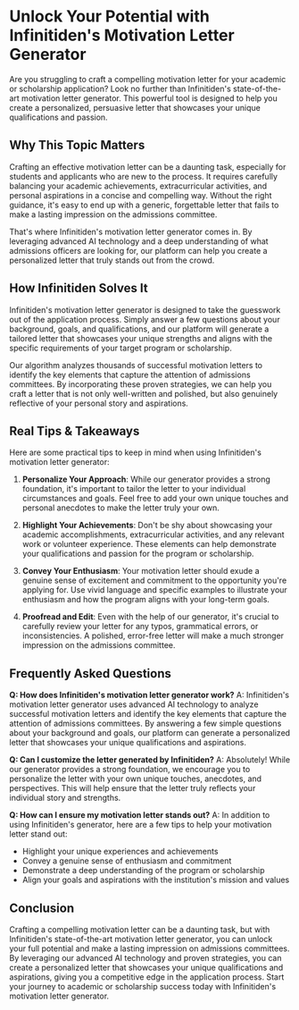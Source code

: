 # Unlock Your Potential with Infinitiden's Motivation Letter Generator

Are you struggling to craft a compelling motivation letter for your academic or scholarship application? Look no further than Infinitiden's state-of-the-art motivation letter generator. This powerful tool is designed to help you create a personalized, persuasive letter that showcases your unique qualifications and passion.

## Why This Topic Matters

Crafting an effective motivation letter can be a daunting task, especially for students and applicants who are new to the process. It requires carefully balancing your academic achievements, extracurricular activities, and personal aspirations in a concise and compelling way. Without the right guidance, it's easy to end up with a generic, forgettable letter that fails to make a lasting impression on the admissions committee.

That's where Infinitiden's motivation letter generator comes in. By leveraging advanced AI technology and a deep understanding of what admissions officers are looking for, our platform can help you create a personalized letter that truly stands out from the crowd.

## How Infinitiden Solves It

Infinitiden's motivation letter generator is designed to take the guesswork out of the application process. Simply answer a few questions about your background, goals, and qualifications, and our platform will generate a tailored letter that showcases your unique strengths and aligns with the specific requirements of your target program or scholarship.

Our algorithm analyzes thousands of successful motivation letters to identify the key elements that capture the attention of admissions committees. By incorporating these proven strategies, we can help you craft a letter that is not only well-written and polished, but also genuinely reflective of your personal story and aspirations.

## Real Tips & Takeaways

Here are some practical tips to keep in mind when using Infinitiden's motivation letter generator:

1. **Personalize Your Approach**: While our generator provides a strong foundation, it's important to tailor the letter to your individual circumstances and goals. Feel free to add your own unique touches and personal anecdotes to make the letter truly your own.

2. **Highlight Your Achievements**: Don't be shy about showcasing your academic accomplishments, extracurricular activities, and any relevant work or volunteer experience. These elements can help demonstrate your qualifications and passion for the program or scholarship.

3. **Convey Your Enthusiasm**: Your motivation letter should exude a genuine sense of excitement and commitment to the opportunity you're applying for. Use vivid language and specific examples to illustrate your enthusiasm and how the program aligns with your long-term goals.

4. **Proofread and Edit**: Even with the help of our generator, it's crucial to carefully review your letter for any typos, grammatical errors, or inconsistencies. A polished, error-free letter will make a much stronger impression on the admissions committee.

## Frequently Asked Questions

**Q: How does Infinitiden's motivation letter generator work?**
A: Infinitiden's motivation letter generator uses advanced AI technology to analyze successful motivation letters and identify the key elements that capture the attention of admissions committees. By answering a few simple questions about your background and goals, our platform can generate a personalized letter that showcases your unique qualifications and aspirations.

**Q: Can I customize the letter generated by Infinitiden?**
A: Absolutely! While our generator provides a strong foundation, we encourage you to personalize the letter with your own unique touches, anecdotes, and perspectives. This will help ensure that the letter truly reflects your individual story and strengths.

**Q: How can I ensure my motivation letter stands out?**
A: In addition to using Infinitiden's generator, here are a few tips to help your motivation letter stand out:
- Highlight your unique experiences and achievements
- Convey a genuine sense of enthusiasm and commitment
- Demonstrate a deep understanding of the program or scholarship
- Align your goals and aspirations with the institution's mission and values

## Conclusion

Crafting a compelling motivation letter can be a daunting task, but with Infinitiden's state-of-the-art motivation letter generator, you can unlock your full potential and make a lasting impression on admissions committees. By leveraging our advanced AI technology and proven strategies, you can create a personalized letter that showcases your unique qualifications and aspirations, giving you a competitive edge in the application process. Start your journey to academic or scholarship success today with Infinitiden's motivation letter generator.